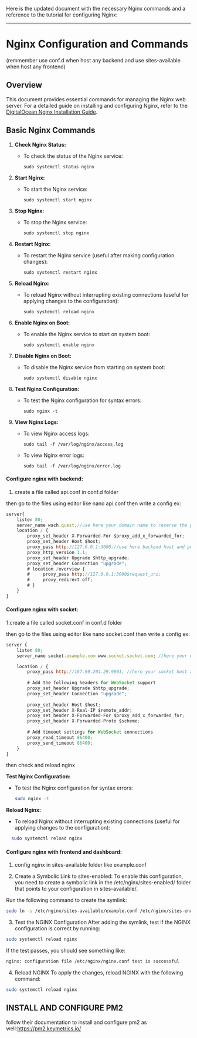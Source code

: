 Here is the updated document with the necessary Nginx commands and a reference to the tutorial for configuring Nginx:

---

# Nginx Configuration and Commands
(remmember use conf.d when host any backend and use sites-available when host any frontend)
## Overview
This document provides essential commands for managing the Nginx web server. For a detailed guide on installing and configuring Nginx, refer to the [DigitalOcean Nginx Installation Guide](https://www.digitalocean.com/community/tutorials/how-to-install-nginx-on-ubuntu-20-04).

## Basic Nginx Commands

1. **Check Nginx Status:**
   - To check the status of the Nginx service:
     ```
     sudo systemctl status nginx
     ```

2. **Start Nginx:**
   - To start the Nginx service:
     ```
     sudo systemctl start nginx
     ```

3. **Stop Nginx:**
   - To stop the Nginx service:
     ```
     sudo systemctl stop nginx
     ```

4. **Restart Nginx:**
   - To restart the Nginx service (useful after making configuration changes):
     ```
     sudo systemctl restart nginx
     ```

5. **Reload Nginx:**
   - To reload Nginx without interrupting existing connections (useful for applying changes to the configuration):
     ```
     sudo systemctl reload nginx
     ```

6. **Enable Nginx on Boot:**
   - To enable the Nginx service to start on system boot:
     ```
     sudo systemctl enable nginx
     ```

7. **Disable Nginx on Boot:**
   - To disable the Nginx service from starting on system boot:
     ```
     sudo systemctl disable nginx
     ```

8. **Test Nginx Configuration:**
   - To test the Nginx configuration for syntax errors:
     ```
     sudo nginx -t
     ```

9. **View Nginx Logs:**
   - To view Nginx access logs:
     ```
     sudo tail -f /var/log/nginx/access.log
     ```
   - To view Nginx error logs:
     ```
     sudo tail -f /var/log/nginx/error.log
     ```




#### Configure nginx with backend:
1. create a file called api.conf in conf.d folder

then go to the files using editor like nano api.conf 
then write a config ex:
```javascript
server{
    listen 80;
    server_name wach.quest;//use here your domain name to reverse the port
    location / {
        proxy_set_header X-Forwarded-For $proxy_add_x_forwarded_for;
        proxy_set_header Host $host;
        proxy_pass http://127.0.0.1:3000;//use here backend host and port
        proxy_http_version 1.1;
        proxy_set_header Upgrade $http_upgrade;
        proxy_set_header Connection "upgrade";
        # location /overview {
        #     proxy_pass http://127.0.0.1:3000$request_uri;
        #     proxy_redirect off;
        # }
    }
}
```

#### Configure nginx with socket:
1.create a file called socket.conf in conf.d folder

then go to the files using editor like nano socket.conf 
then write a config ex:

```javascript
server {
    listen 80;
    server_name socket.example.com www.socket.socket.com; //here your domain 

    location / {
        proxy_pass http://167.99.204.29:9001; //here your socket host and port
        
        # Add the following headers for WebSocket support
        proxy_set_header Upgrade $http_upgrade;
        proxy_set_header Connection "upgrade";
        
        proxy_set_header Host $host;
        proxy_set_header X-Real-IP $remote_addr;
        proxy_set_header X-Forwarded-For $proxy_add_x_forwarded_for;
        proxy_set_header X-Forwarded-Proto $scheme;
        
        # Add timeout settings for WebSocket connections
        proxy_read_timeout 86400;
        proxy_send_timeout 86400;
    }
}
```

then check and reload nginx 

**Test Nginx Configuration:**
   - To test the Nginx configuration for syntax errors:
     ```bash
     sudo nginx -t
     ```
 **Reload Nginx:**
   - To reload Nginx without interrupting existing connections (useful for applying changes to the configuration):

  ```bash
    sudo systemctl reload nginx
  ```


#### Configure nginx with frontend and dashboard:

1. config nginx in sites-available folder 
like example.conf

2. Create a Symbolic Link to sites-enabled:
To enable this configuration, you need to create a symbolic link in the /etc/nginx/sites-enabled/ folder that points to your configuration in sites-available/.

Run the following command to create the symlink:

```bash
sudo ln -s /etc/nginx/sites-available/example.conf /etc/nginx/sites-enabled/
```

3. Test the NGINX Configuration
After adding the symlink, test if the NGINX configuration is correct by running:

```bash
sudo systemctl reload nginx

```

If the test passes, you should see something like:
```bash
nginx: configuration file /etc/nginx/nginx.conf test is successful
```
4. Reload NGINX
To apply the changes, reload NGINX with the following command:

```bash
sudo systemctl reload nginx
```

## INSTALL AND CONFIGURE PM2


follow their documentation to install and configure pm2 as well:https://pm2.keymetrics.io/